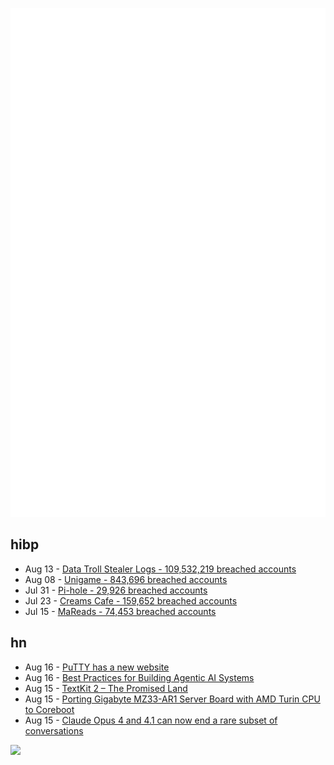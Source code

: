 ![Metrics](https://raw.githubusercontent.com/phixion/phixion/master/metrics.svg)

## hibp

<!--
for https://github.com/phixion/phixion/blob/main/.github/workflows/feeds.yml
-->
<!--START_SECTION:haveibeenpwnd-->
- Aug 13 - [Data Troll Stealer Logs - 109,532,219 breached accounts](https://haveibeenpwned.com/Breach/DataTrollStealerLogs)
- Aug 08 - [Unigame - 843,696 breached accounts](https://haveibeenpwned.com/Breach/Unigame)
- Jul 31 - [Pi-hole - 29,926 breached accounts](https://haveibeenpwned.com/Breach/ThePi-Hole)
- Jul 23 - [Creams Cafe - 159,652 breached accounts](https://haveibeenpwned.com/Breach/CreamsCafe)
- Jul 15 - [MaReads - 74,453 breached accounts](https://haveibeenpwned.com/Breach/MaReads)
<!--END_SECTION:haveibeenpwnd-->

## hn

<!--
for https://github.com/phixion/phixion/blob/main/.github/workflows/feeds.yml
-->
<!--START_SECTION:hn-->
- Aug 16 - [PuTTY has a new website](https://putty.software/)
- Aug 16 - [Best Practices for Building Agentic AI Systems](https://userjot.com/blog/best-practices-building-agentic-ai-systems)
- Aug 15 - [TextKit 2 – The Promised Land](https://blog.krzyzanowskim.com/2025/08/14/textkit-2-the-promised-land/)
- Aug 15 - [Porting Gigabyte MZ33-AR1 Server Board with AMD Turin CPU to Coreboot](https://blog.3mdeb.com/2025/2025-08-07-gigabyte_mz33_ar1_part1/)
- Aug 15 - [Claude Opus 4 and 4.1 can now end a rare subset of conversations](https://www.anthropic.com/research/end-subset-conversations)
<!--END_SECTION:hn-->

<!--
for https://yhype.me
-->
![](https://hit.yhype.me/github/profile?user_id=13013670)
